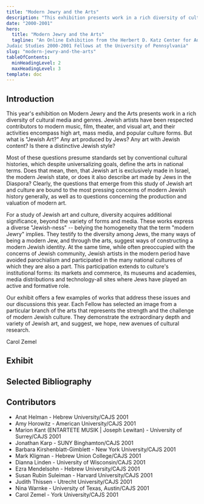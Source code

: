 ```yaml
---
title: "Modern Jewry and the Arts"
description: "This exhibition presents work in a rich diversity of cultural media and genres to explore modern Jewish aesthetic production."
date: "2000-2001"
hero:
  title: "Modern Jewry and the Arts"
  tagline: "An Online Exhibition from the Herbert D. Katz Center for Advanced
Judaic Studies 2000-2001 Fellows at the University of Pennsylvania"
slug: "modern-jewry-and-the-arts"
tableOfContents:
  minHeadingLevel: 2
  maxHeadingLevel: 3
template: doc
---
```

## Introduction
This year's exhibition on Modern Jewry and the Arts presents work in a rich diversity of cultural media and genres. Jewish artists have been respected contributors to modern music, film, theater, and visual art, and their activities encompass high art, mass media, and popular culture forms. But what is "Jewish Art?" Any art produced by Jews? Any art with Jewish content? Is there a distinctive Jewish style?



Most of these questions presume standards set by conventional cultural histories, which despite universalizing goals, define the arts in national terms. Does that mean, then, that Jewish art is exclusively made in Israel, the modern Jewish state, or does it also describe art made by Jews in the Diaspora? Clearly, the questions that emerge from this study of Jewish art and culture are bound to the most pressing concerns of modern Jewish history generally, as well as to questions concerning the production and valuation of modern art.



For a study of Jewish art and culture, diversity acquires additional significance, beyond the variety of forms and media. These works express a diverse "Jewish-ness" -- belying the homogeneity that the term "modern Jewry" implies. They testify to the diversity among Jews, the many ways of being a modern Jew, and through the arts, suggest ways of constructing a modern Jewish identity. At the same time, while often preoccupied with the concerns of Jewish community, Jewish artists in the modern period have avoided parochialism and participated in the many national cultures of which they are also a part. This participation extends to culture's institutional forms: its markets and commerce, its museums and academies, media distributions and technology-all sites where Jews have played an active and formative role.



Our exhibit offers a few examples of works that address these issues and our discussions this year. Each Fellow has selected an image from a particular branch of the arts that represents the strength and the challenge of modern Jewish culture. They demonstrate the extraordinary depth and variety of Jewish art, and suggest, we hope, new avenues of cultural research.



Carol Zemel

## Exhibit

## Selected Bibliography

## Contributors

* Anat Helman - Hebrew University/CAJS 2001
* Amy Horowitz - American University/CAJS 2001
* Marion Kant (ENTARTETE MUSIK | Joseph Lewitan) - University of Surrey/CAJS 2001
* Jonathan Karp - SUNY Binghamton/CAJS 2001
* Barbara Kirshenblatt-Gimblett - New York University/CAJS 2001
* Mark Kligman - Hebrew Union College/CAJS 2001
* Dianna Linden - University of Wisconsin/CAJS 2001
* Ezra Mendelsohn - Hebrew University/CAJS 2001
* Susan Rubin Suleiman - Harvard University/CAJS 2001
* Judith Thissen - Utrecht University/CAJS 2001
* Nina Warnke - University of Texas, Austin/CAJS 2001
* Carol Zemel - York University/CAJS 2001